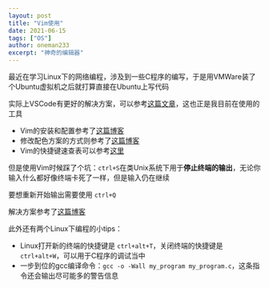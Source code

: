 ```yaml
---
layout: post
title: "Vim使用"
date: 2021-06-15
tags: ["OS"]
author: oneman233
excerpt: "神奇的编辑器"
---
```


最近在学习Linux下的网络编程，涉及到一些C程序的编写，于是用VMWare装了个Ubuntu虚拟机之后就打算直接在Ubuntu上写代码

实际上VSCode有更好的解决方案，可以参考[这篇文章](https://zhuanlan.zhihu.com/p/68577071)，这也正是我目前在使用的工具

* Vim的安装和配置参考了[这篇博客](https://www.jianshu.com/p/96dbc05d3df1)
* 修改配色方案的方式则参考了[这篇博客](https://blog.csdn.net/shuzfan/article/details/79006420)
* Vim的快捷键速查表可以参考[这里](https://linux.cn/article-8144-1.html)

但是使用Vim时候踩了个坑：`ctrl+S`在类Unix系统下用于**停止终端的输出**，无论你输入什么都好像终端卡死了一样，但是输入仍在继续

要想重新开始输出需要使用 `ctrl+Q`

解决方案参考了[这篇博客](https://blog.csdn.net/wangeen/article/details/8835501)

此外还有两个Linux下编程的小tips：

* Linux打开新的终端的快捷键是 `ctrl+alt+T`，关闭终端的快捷键是 `ctrl+alt+W`，可以用于C程序的调试当中
* 一步到位的gcc编译命令：`gcc -o -Wall my_program my_program.c`，这条指令还会输出尽可能多的警告信息